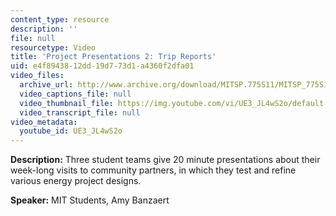 ```yaml
---
content_type: resource
description: ''
file: null
resourcetype: Video
title: 'Project Presentations 2: Trip Reports'
uid: e4f89438-12dd-19d7-73d1-a4360f2dfa01
video_files:
  archive_url: http://www.archive.org/download/MITSP.775S11/MITSP_775S11proj02_300k.mp4
  video_captions_file: null
  video_thumbnail_file: https://img.youtube.com/vi/UE3_JL4wS2o/default.jpg
  video_transcript_file: null
video_metadata:
  youtube_id: UE3_JL4wS2o
---
```


**Description:** Three student teams give 20 minute presentations about their week-long visits to community partners, in which they test and refine various energy project designs.

**Speaker:** MIT Students, Amy Banzaert